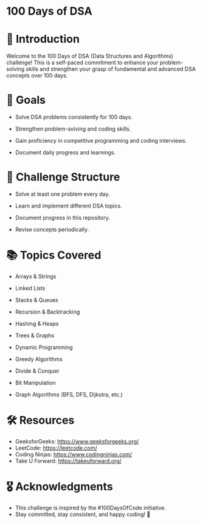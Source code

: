# 100 Days of DSA

# 📌 Introduction

Welcome to the 100 Days of DSA (Data Structures and Algorithms) challenge! This is a self-paced commitment to enhance your problem-solving skills and strengthen your grasp of fundamental and advanced DSA concepts over 100 days.

# 🎯 Goals

- Solve DSA problems consistently for 100 days.

- Strengthen problem-solving and coding skills.

- Gain proficiency in competitive programming and coding interviews.

- Document daily progress and learnings.
  

# 📅 Challenge Structure

- Solve at least one problem every day.

- Learn and implement different DSA topics.

- Document progress in this repository.

- Revise concepts periodically.


# 📚 Topics Covered

- Arrays & Strings

- Linked Lists

- Stacks & Queues

- Recursion & Backtracking

- Hashing & Heaps

- Trees & Graphs

- Dynamic Programming

- Greedy Algorithms

- Divide & Conquer

- Bit Manipulation

- Graph Algorithms (BFS, DFS, Dijkstra, etc.)

# 🛠️ Resources
- GeeksforGeeks: https://www.geeksforgeeks.org/
- LeetCode: https://leetcode.com/
- Coding Ninjas: https://www.codingninjas.com/
- Take U Forward: https://takeuforward.org/

# 🎖️ Acknowledgments
- This challenge is inspired by the #100DaysOfCode initiative.
- Stay committed, stay consistent, and happy coding! 🚀
